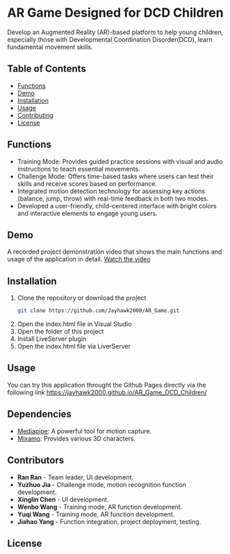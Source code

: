 # AR Game Designed for DCD Children

Develop an Augmented Reality (AR)-based platform to help young children, especially those with Developmental Coordination Disorder(DCD), learn fundamental movement skills.

## Table of Contents

- [Functions](#functions)
- [Demo](#demo)
- [Installation](#installation)
- [Usage](#usage)
- [Contributing](#contributing)
- [License](#license)

## Functions

- Training Mode: Provides guided practice sessions with visual and audio instructions to teach essential movements.
- Challenge Mode: Offers time-based tasks where users can test their skills and receive scores based on performance.
- Integrated motion detection technology for assessing key actions (balance, jump, throw) with real-time feedback in both two modes.
- Developed a user-friendly, child-centered interface with bright colors and interactive elements to engage young users.

## Demo

A recorded project demonstration video that shows the main functions and usage of the application in detail.
[Watch the video](media/demo.mp4)

## Installation

1. Clone the repository or download the project
   ```bash
   git clone https://github.com/Jayhawk2000/AR_Game.git
2. Open the index.html file in Visual Studio
3. Open the folder of this project
4. Install LiveServer plugin
5. Open the index.html file via LiverServer

## Usage

You can try this application throught the Github Pages directly via the following link
https://jayhawk2000.github.io/AR_Game_DCD_Children/

## Dependencies

- [Mediapipe](https://ai.google.dev/edge/mediapipe/solutions/guide): A powerful tool for motion capture.
- [Mixamo](https://www.mixamo.com/): Provides various 3D characters.

## Contributors

- **Ran Ran** - Team leader, UI development.
- **Yuzhuo Jia** - Challenge mode, motion recognition function development.
- **Xinglin Chen** - UI development.
- **Wenbo Wang** - Training mode, AR function development.
- **Yuqi Wang** - Training mode, AR function development.
- **Jiahao Yang** - Function integration, project deployment, testing.

## License
   
